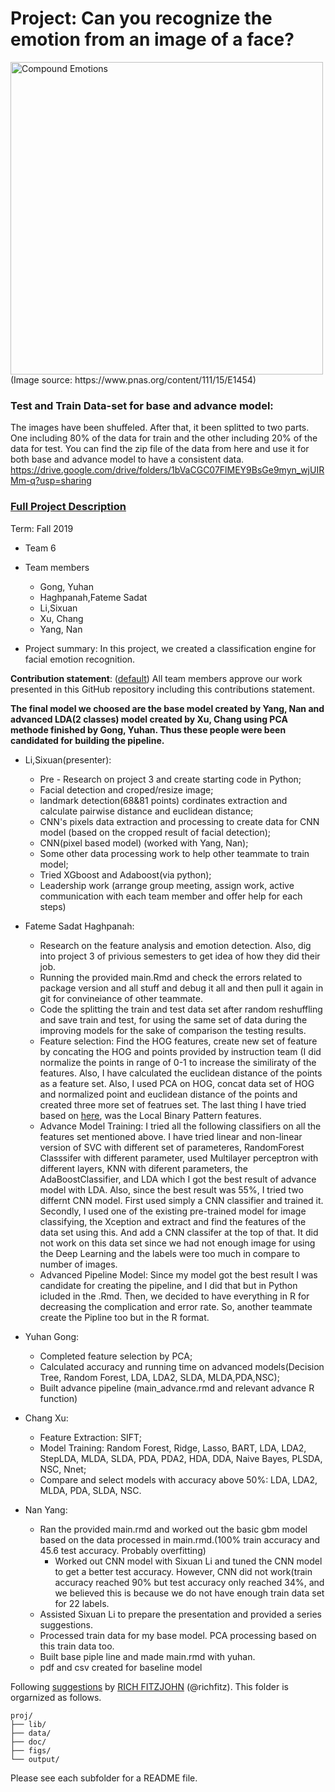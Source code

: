 # Project: Can you recognize the emotion from an image of a face? 
<img src="figs/CE.jpg" alt="Compound Emotions" width="500"/>
(Image source: https://www.pnas.org/content/111/15/E1454)

### Test and Train Data-set for base and advance model:
The images have been shuffeled. After that, it been splitted to two parts. One including 80% of the data for train and the other including 20% of the data for test. You can find the zip file of the data from here and use it for both base and advance model to have a consistent data. 
https://drive.google.com/drive/folders/1bVaCGC07FlMEY9BsGe9myn_wjUIRMm-q?usp=sharing

### [Full Project Description](doc/project3_desc.md)

Term: Fall 2019

+ Team 6
+ Team members
	+ Gong, Yuhan
	+ Haghpanah,Fateme Sadat
	+ Li,Sixuan
	+ Xu, Chang
	+ Yang, Nan

+ Project summary: In this project, we created a classification engine for facial emotion recognition. 
	
**Contribution statement**: ([default](doc/a_note_on_contributions.md))  All team members approve our work presented in this GitHub repository including this contributions statement. 

**The final model we choosed are the base model created by Yang, Nan and advanced LDA(2 classes) model created by Xu, Chang using PCA methode finished by Gong, Yuhan. Thus these people were been candidated for building the pipeline.**



+ Li,Sixuan(presenter): 
	- Pre - Research on project 3 and create starting code in Python;
	- Facial detection and croped/resize image; 
	- landmark detection(68&81 points) cordinates extraction and calculate pairwise distance and euclidean distance; 
	- CNN's pixels data extraction and processing to create data for CNN model (based on the cropped result of facial detection);
	- CNN(pixel based model) (worked with Yang, Nan);
	- Some other data processing work to help other teammate to train model;
	- Tried XGboost and Adaboost(via python);
	- Leadership work (arrange group meeting, assign work, active communication with each team member and offer help for each steps)

	
	    
+ Fateme Sadat Haghpanah: 
	- Research on the feature analysis and emotion detection. Also, dig into project 3 of privious semesters to get idea of how they did their job.
	- Running the provided main.Rmd and check the errors related to package version and all stuff and debug it all and then pull it again in git for convineiance of other teammate. 
	- Code the splitting the train and test data set after random reshuffling and save train and test, for using the same set of data during the improving models for the sake of comparison the testing results.
	- Feature selection: Find the HOG features, create new set of feature by concating the HOG and points provided by instruction team (I did normalize the points in range of 0-1 to increase the similiraty of the features. Also, I have calculated the euclidean distance of the points as a feature set. Also, I used PCA on HOG, concat data set of HOG and normalized point and euclidean distance of the points and created three more set of featrues set. The last thing I have tried based on [here](https://www.researchgate.net/post/Which_is_the_best_algorithm_for_facial_features_Extraction), was the Local Binary Pattern features.
	- Advance Model Training: I tried all the following classifiers on all the features set mentioned above. I have tried linear and non-linear version of SVC with different set of parameteres, RandomForest Classsifer with different parameter, used Multilayer perceptron with different layers, KNN with diferent parameters, the AdaBoostClassifier, and LDA which I got the best result of advance model with LDA. Also, since the best result was 55%, I tried two differnt CNN model. First used simply a CNN classifier and trained it. Secondly, I used one of the existing pre-trained model for image classifying, the Xception and extract and find the features of the data set using this. And add a CNN classifer at the top of that. It did not work on this data set since we had not enough image for using the Deep Learning and the labels were too much in compare to number of images.
	- Advanced Pipeline Model: Since my model got the best result I was candidate for creating the pipeline, and I did that but in Python icluded in the .Rmd. Then, we decided to have everything in R for decreasing the complication and error rate. So, another teammate create the Pipline too but in the R format.



+ Yuhan Gong: 
	- Completed feature selection by PCA; 
	- Calculated accuracy and running time on advanced models(Decision Tree, Random Forest, LDA, LDA2, SLDA, MLDA,PDA,NSC); 
	- Built advance pipeline (main_advance.rmd and relevant advance R function)  

+ Chang Xu: 
	- Feature Extraction: SIFT; 
	- Model Training: Random Forest, Ridge, Lasso, BART, LDA, LDA2, StepLDA, MLDA, SLDA, PDA, PDA2, HDA, DDA, Naive Bayes, PLSDA, NSC, Nnet; 
	- Compare and select models with accuracy above 50%: LDA, LDA2, MLDA, PDA, SLDA, NSC.

+ Nan Yang: 
	- Ran the provided main.rmd and worked out the basic gbm model based on the data processed in main.rmd.(100% train accuracy and 45.6 test accuracy. Probably overfitting) 
       - Worked out CNN model with Sixuan Li and tuned the CNN model to get a better test accuracy. However, CNN did not work(train accuracy reached 90% but test accuracy only reached 34%, and we believed this is because we do not have enough train data set for 22 labels.
	- Assisted Sixuan Li to prepare the presentation and provided a series suggestions.
	- Processed train data for my base model. PCA processing based on this train data too.
	- Built base piple line and made main.rmd with yuhan.
	- pdf and csv created for baseline model
	    
Following [suggestions](http://nicercode.github.io/blog/2013-04-05-projects/) by [RICH FITZJOHN](http://nicercode.github.io/about/#Team) (@richfitz). This folder is orgarnized as follows.

```
proj/
├── lib/
├── data/
├── doc/
├── figs/
└── output/
```

Please see each subfolder for a README file.
